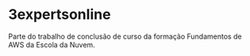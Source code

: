 # 3expertsonline
Parte do trabalho de conclusão de curso da formação Fundamentos de AWS da Escola da Nuvem.
